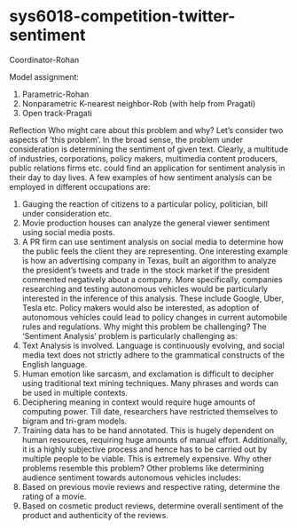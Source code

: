 # sys6018-competition-twitter-sentiment

Coordinator-Rohan 

Model assignment:
1.	Parametric-Rohan 
2.	Nonparametric K-nearest neighbor-Rob (with help from Pragati)
3.	Open track-Pragati 


Reflection
 Who might care about this problem and why?
Let’s consider two aspects of ‘this problem’. In the broad sense, the problem under consideration is determining the sentiment of given text. Clearly, a multitude of industries, corporations, policy makers, multimedia content producers, public relations firms  etc. could find an application for sentiment analysis in their day to day lives. A few examples of how sentiment analysis can be employed in different occupations are:
1.	Gauging the reaction of citizens to a particular policy, politician, bill under consideration etc.
2.	Movie production houses can analyze the general viewer sentiment using social media posts.
3.	A PR firm can use sentiment analysis on social media  to determine how the public feels the client they are representing.
One interesting example is how an advertising company in Texas, built an algorithm to analyze the president’s tweets and trade in the stock market if the president commented negatively about a company. 
More specifically, companies researching and testing autonomous vehicles would be particularly interested in the inference of this analysis. These include Google, Uber, Tesla etc. Policy makers would also be interested, as adoption of autonomous vehicles could lead to policy changes in current automobile rules and regulations.
Why might this problem be challenging?
The ‘Sentiment Analysis’ problem is particularly challenging as:
1.	Text Analysis is involved. Language is continuously evolving, and social media text does not strictly adhere to the grammatical constructs of the English language. 
2.	Human emotion like sarcasm, and exclamation is difficult to decipher using traditional text mining techniques. Many phrases and words can be used in multiple contexts.
3.	Deciphering meaning in context would require huge amounts of computing power. Till date, researchers have restricted themselves to bigram and tri-gram models.
4.	Training data has to be hand annotated. This is hugely dependent on human resources, requiring huge amounts of manual effort. Additionally, it is a highly subjective process and hence has to be carried out by multiple people to be viable. This is extremely expensive.
Why other problems resemble this problem?
Other problems like determining audience sentiment towards autonomous vehicles includes:
1.	Based on previous movie reviews and respective rating, determine the rating of a movie.
2.	Based on cosmetic product reviews, determine overall sentiment of the product and authenticity of the reviews.
